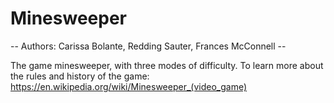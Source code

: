 # Minesweeper
-- Authors: Carissa Bolante, Redding Sauter, Frances McConnell --

The game minesweeper, with three modes of difficulty. To learn more about the rules and history of the game:
https://en.wikipedia.org/wiki/Minesweeper_(video_game)